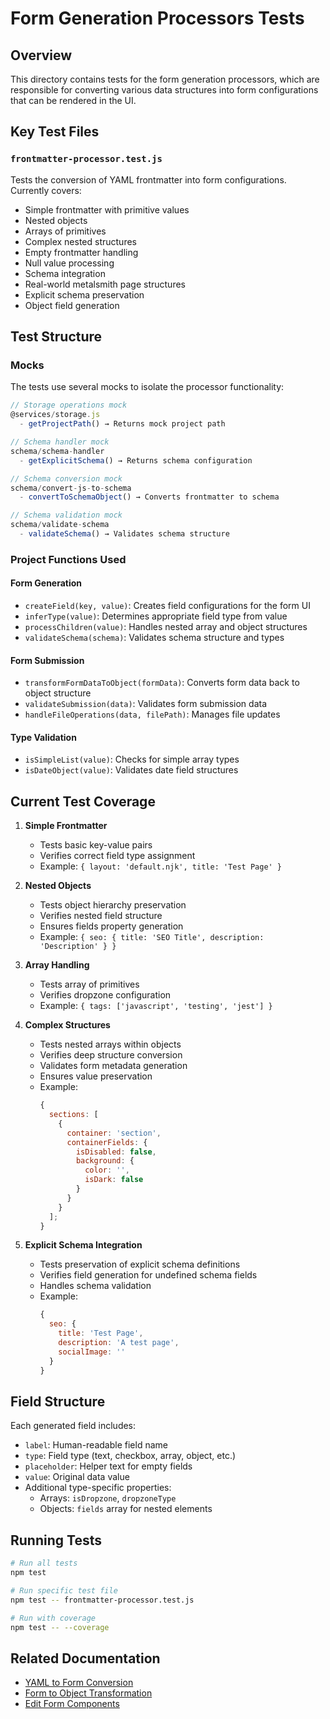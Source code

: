 # Form Generation Processors Tests

## Overview

This directory contains tests for the form generation processors, which are responsible for converting various data structures into form configurations that can be rendered in the UI.

## Key Test Files

### `frontmatter-processor.test.js`

Tests the conversion of YAML frontmatter into form configurations. Currently covers:

- Simple frontmatter with primitive values
- Nested objects
- Arrays of primitives
- Complex nested structures
- Empty frontmatter handling
- Null value processing
- Schema integration
- Real-world metalsmith page structures
- Explicit schema preservation
- Object field generation

## Test Structure

### Mocks

The tests use several mocks to isolate the processor functionality:

```javascript
// Storage operations mock
@services/storage.js
  - getProjectPath() → Returns mock project path

// Schema handler mock
schema/schema-handler
  - getExplicitSchema() → Returns schema configuration

// Schema conversion mock
schema/convert-js-to-schema
  - convertToSchemaObject() → Converts frontmatter to schema

// Schema validation mock
schema/validate-schema
  - validateSchema() → Validates schema structure
```

### Project Functions Used

#### Form Generation

- `createField(key, value)`: Creates field configurations for the form UI
- `inferType(value)`: Determines appropriate field type from value
- `processChildren(value)`: Handles nested array and object structures
- `validateSchema(schema)`: Validates schema structure and types

#### Form Submission

- `transformFormDataToObject(formData)`: Converts form data back to object structure
- `validateSubmission(data)`: Validates form submission data
- `handleFileOperations(data, filePath)`: Manages file updates

#### Type Validation

- `isSimpleList(value)`: Checks for simple array types
- `isDateObject(value)`: Validates date field structures

## Current Test Coverage

1. **Simple Frontmatter**

   - Tests basic key-value pairs
   - Verifies correct field type assignment
   - Example: `{ layout: 'default.njk', title: 'Test Page' }`

2. **Nested Objects**

   - Tests object hierarchy preservation
   - Verifies nested field structure
   - Ensures fields property generation
   - Example: `{ seo: { title: 'SEO Title', description: 'Description' } }`

3. **Array Handling**

   - Tests array of primitives
   - Verifies dropzone configuration
   - Example: `{ tags: ['javascript', 'testing', 'jest'] }`

4. **Complex Structures**

   - Tests nested arrays within objects
   - Verifies deep structure conversion
   - Validates form metadata generation
   - Ensures value preservation
   - Example:
     ```javascript
     {
       sections: [
         {
           container: 'section',
           containerFields: {
             isDisabled: false,
             background: {
               color: '',
               isDark: false
             }
           }
         }
       ];
     }
     ```

5. **Explicit Schema Integration**
   - Tests preservation of explicit schema definitions
   - Verifies field generation for undefined schema fields
   - Handles schema validation
   - Example:
     ```javascript
     {
       seo: {
         title: 'Test Page',
         description: 'A test page',
         socialImage: ''
       }
     }
     ```

## Field Structure

Each generated field includes:

- `label`: Human-readable field name
- `type`: Field type (text, checkbox, array, object, etc.)
- `placeholder`: Helper text for empty fields
- `value`: Original data value
- Additional type-specific properties:
  - Arrays: `isDropzone`, `dropzoneType`
  - Objects: `fields` array for nested elements

## Running Tests

```bash
# Run all tests
npm test

# Run specific test file
npm test -- frontmatter-processor.test.js

# Run with coverage
npm test -- --coverage
```

## Related Documentation

- [YAML to Form Conversion](../../../../dev-notes/technical/yaml-to-form.md)
- [Form to Object Transformation](../../../../dev-notes/technical/form-to-object.md)
- [Edit Form Components](../../../../dev-notes/components/edit-form.md)
